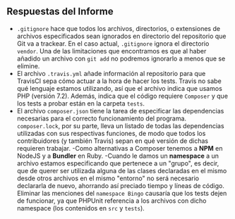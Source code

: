 ## Respuestas del Informe

- `.gitignore` hace que todos los archivos, directorios, o extensiones de archivos especificados sean ignorados en directorio del repositorio que Git va a trackear. En el caso actual, `.gitignore` ignora el directorio `vendor`. Una de las limitaciones que encontramos es que al haber añadido un archivo con `git add` no podremos ignorarlo a menos que se elimine.
- El archivo `.travis.yml` añade información al repositorio para que TravisCI sepa cómo actuar a la hora de hacer los tests. Travis no sabe qué lenguaje estamos utilizando, así que el archivo indica que usamos PHP (versión 7.2). Además, indica que el código requiere `Composer` y que los tests a probar están en la carpeta `tests`.
- El archivo `composer.json` tiene la tarea de especificar las dependencias necesarias para el correcto funcionamiento del programa. `composer.lock`, por su parte, lleva un listado de todas las dependencias utilizadas con sus respectivas funciones, de modo que todos los contribuidores (y también Travis) sepan en qué versión de dichas requieren trabajar.
-Como alternativas a Composer tenemos a **NPM** en NodeJS y a **Bundler** en Ruby.
-Cuando le damos un **namespace** a un archivo estamos especificando que pertenece a un "grupo", es decir, que de querer ser utilizada alguna de las clases declaradas en el mismo desde otros archivos en el mismo "entorno" no será necesario declararla de nuevo, ahorrando así preciado tiempo y líneas de código. Eliminar las menciones del `namespace Bingo` causaría que los tests dejen de funcionar, ya que PHPUnit referencia a los archivos con dicho namespace (los contenidos en `src` y `tests`). 
